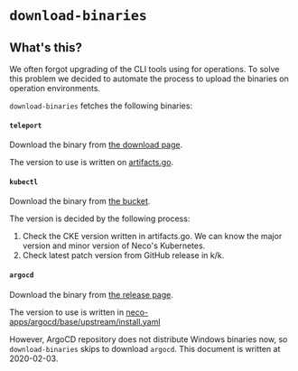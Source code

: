 # `download-binaries`

## What's this?

We often forgot upgrading of the CLI tools using for operations.
To solve this problem we decided to automate the process to upload the binaries on operation environments.

`download-binaries` fetches the following binaries:

#### `teleport`

Download the binary from [the download page](https://gravitational.com/teleport/download/).

The version to use is written on [artifacts.go](https://github.com/cybozu-go/neco/blob/master/artifacts.go).

#### `kubectl`

Download the binary from [the bucket](https://storage.googleapis.com/kubernetes-release/release).

The version is decided by the following process:

1. Check the CKE version written in artifacts.go. We can know the major version and minor version of Neco's Kubernetes.
1. Check latest patch version from GitHub release in k/k.

#### `argocd`

Download the binary from [the release page](https://github.com/argoproj/argo-cd/releases).

The version to use is written in [neco-apps/argocd/base/upstream/install.yaml](https://github.com/cybozu-go/neco-apps/blob/release/argocd/base/upstream/install.yaml)

However, ArgoCD repository does not distribute Windows binaries now, so `download-binaries` skips to download `argocd`. This document is written at 2020-02-03.
